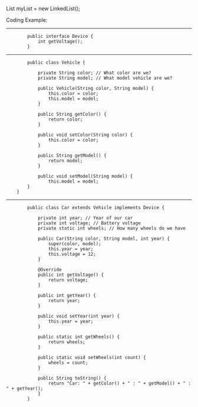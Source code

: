 
List<Node> myList = new LinkedList<Node>();


Coding Example:
__________________________________________________________

            public interface Device {
                int getVoltage();
            }
__________________________________________________________

            public class Vehicle {

                private String color; // What color are we?
                private String model; // What model vehicle are we?

                public Vehicle(String color, String model) {
                    this.color = color;
                    this.model = model;
                }

                public String getColor() {
                    return color;
                }

                public void setColor(String color) {
                    this.color = color;
                }

                public String getModel() {
                    return model;
                }

                public void setModel(String model) {
                    this.model = model;
            }
        }

__________________________________________________________

            public class Car extends Vehicle implements Device {

                private int year; // Year of our car
                private int voltage; // Battery voltage
                private static int wheels; // How many wheels do we have

                public Car(String color, String model, int year) {
                    super(color, model);
                    this.year = year;
                    this.voltage = 12;
                }

                @Override
                public int getVoltage() {
                    return voltage;
                }

                public int getYear() {
                    return year;
                }

                public void setYear(int year) {
                    this.year = year;
                }

                public static int getWheels() {
                    return wheels;
                }

                public static void setWheels(int count) {
                    wheels = count;
                }

                public String toString() {
                    return "Car: " + getColor() + " : " + getModel() + " : " + getYear();
                }
            }
